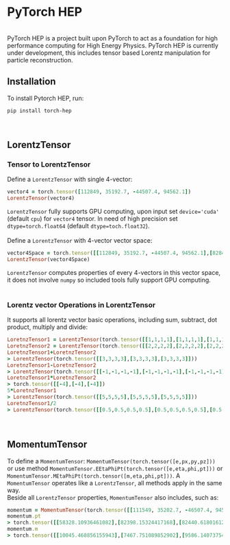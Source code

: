 # PyTorch HEP
<br />
PyTorch HEP is a project built upon PyTorch to act as a foundation for high performance computing for High Energy Physics. PyTorch HEP is currently under development, this includes tensor based Lorentz manipulation for particle reconstruction.
<br />

## Installation
To install Pytorch HEP, run:
```
pip install torch-hep
```
<br />

## LorentzTensor
### Tensor to LorentzTensor
Define a `LorentzTensor` with single 4-vector:
```ruby
vector4 = torch.tensor([112849, 35192.7, -44507.4, 94562.1])
LorentzTensor(vector4)
```
`LorentzTensor` fully supports GPU computing, upon input set `device='cuda'` (default `cpu`) for `vector4` tensor. In need of high precision set `dtype=torch.float64` (default `dtype=toch.float32`).<br />
<br />
Define a `LorentzTensor` with 4-vector vector space:
```ruby
vector4Space = torch.tensor([[112849, 35192.7, -44507.4, 94562.1],[82849.2, 12143.8, 83553.1, 21007.5],...])
LorentzTensor(vector4Space)
```
`LorentzTensor` computes properties of every 4-vectors in this vector space, it does not involve `numpy` so included tools fully support GPU computing.<br />
<br />

### Lorentz vector Operations in LorentzTensor
It supports all lorentz vector basic operations, including sum, subtract, dot product, multiply and divide:
```ruby
LoretnzTensor1 = LorentzTensor(torch.tensor([[1,1,1,1],[1,1,1,1],[1,1,1,1]]))
LoretnzTensor2 = LorentzTensor(torch.tensor([[2,2,2,2],[2,2,2,2],[2,2,2,2]]))
LoretnzTensor1+LoretnzTensor2
> LorentzTensor(torch.tensor([[3,3,3,3],[3,3,3,3],[3,3,3,3]]))
LoretnzTensor1-LoretnzTensor2
> LorentzTensor(torch.tensor([[-1,-1,-1,-1],[-1,-1,-1,-1],[-1,-1,-1,-1]]))
LoretnzTensor1*LoretnzTensor2
> torch.tensor([[-4],[-4],[-4]])
5*LoretnzTensor1
> LorentzTensor(torch.tensor([[5,5,5,5],[5,5,5,5],[5,5,5,5]]))
LoretnzTensor1/2
> LorentzTensor(torch.tensor([[0.5,0.5,0.5,0.5],[0.5,0.5,0.5,0.5],[0.5,0.5,0.5,0.5]]))
```
<br />

## MomentumTensor
To define a `MomentumTensor`: `MomentumTensor(torch.tensor([e,px,py,pz]))` or use method `MomentumTensor.EEtaPhiPt(torch.tensor([e,eta,phi,pt]))` or `MomentumTensor.MEtaPhiPt(torch.tensor([m,eta,phi,pt]))`. A `MomentumTensor` operates like a `LorentzTensor`, all methods apply in the same way.<br />
Beside all `LorentzTensor` properties, `MomentumTensor` also includes, such as:
```ruby
momentum = MomentumTensor(torch.tensor([[111549, 35202.7, -46507.4, 94552.1],[86549.2, 12443.8, 81453.1, 25407.5],[86799.1, 12423.2, 81499.2, 25411.3]]))
momentum.pt
> torch.tensor([[58328.10936461082],[82398.15324417168],[82440.61801612115]])
momentum.m
> torch.tensor([[10045.468856155943],[7467.751089852902],[9586.140737544087]])
```